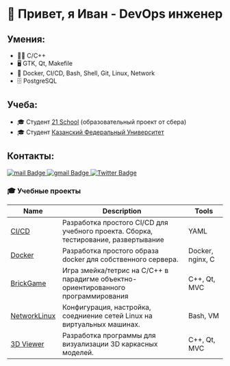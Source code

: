 # 👋 Привет, я Иван - DevOps инженер

## Умения:
  - 👨‍💻 C/C++
  - 🖥️ GTK, Qt, Makefile
  - 🤖 Docker, CI/CD, Bash, Shell, Git, Linux, Network
  - 🗄 PostgreSQL

## Учеба: 
  - 🎓 Студент [21 School](https://21-school.ru) (образовательный проект от сбера) 
  - 🎓 Студент [Казанский Федеральный Университет](https://kpfu.ru/)

## Контакты:
<div id="badges">
  <a href="mailto:van7894562@mail.ru">
    <img src="https://img.shields.io/badge/mail-blue?style=for-the-badge&logo=mail.ru&logoColor=white" alt="mail Badge"/>
  </a>
  <a href="mailto:van7894562@gmail.com">
    <img src="https://img.shields.io/badge/Gmail-red?style=for-the-badge&logo=gmail&logoColor=white" alt="gmail Badge"/>
  </a>
  <a href="https://t.me/van7894562">
    <img src="https://img.shields.io/badge/Telegram-blue?style=for-the-badge&logo=telegram&logoColor=white" alt="Twitter Badge"/>
  </a>
</div>


### 🎓 Учебные проекты
| Name | Description | Tools |
| --- | --- | --- |
| [CI/CD](https://github.com/Karleenr/Simple_CI-CD) | Разработка простого CI/CD для учебного проекта. Сборка, тестирование, развертывание | YAML |
| [Docker](https://github.com/Karleenr/Simple_Docker) | Разработка простого образа docker для собственного сервера. | Docker, nginx, C|
| [BrickGame](https://github.com/Karleenr/BrickGame) | Игра змейка/тетрис на С/С++ в парадигме объектно-ориентированного программирования | C++, Qt, MVC |
| [NetworkLinux](https://github.com/Karleenr/Linux_Network) | Конфигурация, настройка, соедниение сетей Linux на виртуальных машинах. | Bash, VM |
| [3D Viewer](https://github.com/Karleenr/3DViewer_CPP) | Разработка программы для визуализации 3D каркасных моделей. | С++, Qt, MVC |




